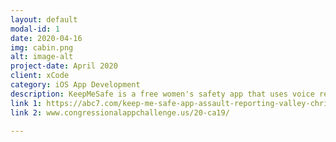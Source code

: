 ```yaml
---
layout: default
modal-id: 1
date: 2020-04-16
img: cabin.png
alt: image-alt
project-date: April 2020
client: xCode
category: iOS App Development
description: KeepMeSafe is a free women's safety app that uses voice recognition to detect the word "help," triggers a loud alarm to deter the perpetrator, and uses geopositioning to send the user's location to 9-1-1. It won the Congressional App Challenge, has been featured on 20+ ABC News Stations, and reached 2,600 downloads on the App Store. 
link 1: https://abc7.com/keep-me-safe-app-assault-reporting-valley-christian-high-school-to-report/10502915/
link 2: www.congressionalappchallenge.us/20-ca19/

---
```

